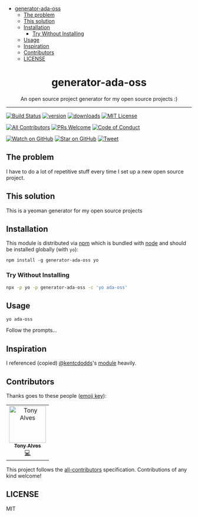 <!-- START doctoc generated TOC please keep comment here to allow auto update -->
<!-- DON'T EDIT THIS SECTION, INSTEAD RE-RUN doctoc TO UPDATE -->

- [generator-ada-oss](#generator-ada-oss)
  - [The problem](#the-problem)
  - [This solution](#this-solution)
  - [Installation](#installation)
    - [Try Without Installing](#try-without-installing)
  - [Usage](#usage)
  - [Inspiration](#inspiration)
  - [Contributors](#contributors)
  - [LICENSE](#license)

<!-- END doctoc generated TOC please keep comment here to allow auto update -->

<div align="center">
<h1>generator-ada-oss</h1>

<p>An open source project generator for my open source projects :)</p>
</div>

<hr />

[![Build Status][build-badge]][build]
[![version][version-badge]][package]
[![downloads][downloads-badge]][npmtrends]
[![MIT License][license-badge]][license]

[![All Contributors](https://img.shields.io/badge/all_contributors-3-orange.svg?style=flat-square)](#contributors)
[![PRs Welcome][prs-badge]][prs]
[![Code of Conduct][coc-badge]][coc]

[![Watch on GitHub][github-watch-badge]][github-watch]
[![Star on GitHub][github-star-badge]][github-star]
[![Tweet][twitter-badge]][twitter]

## The problem

I have to do a lot of repetitive stuff every time I set up a new open source project.

## This solution

This is a yeoman generator for my open source projects

## Installation

This module is distributed via [npm][npm] which is bundled with [node][node] and should
be installed globally (with `yo`):

```
npm install -g generator-ada-oss yo
```

### Try Without Installing

```sh
npx -p yo -p generator-ada-oss -c 'yo ada-oss'
```

## Usage

```
yo ada-oss
```

Follow the prompts...

## Inspiration

I referenced (copied) [@kentcdodds][kent]'s [module][kentgen] heavily.

## Contributors

Thanks goes to these people ([emoji key][emojis]):

<!-- ALL-CONTRIBUTORS-LIST:START - Do not remove or modify this section -->
<!-- prettier-ignore -->
<table><tr><td align="center"><a href="https://3alves.com"><img src="https://avatars3.githubusercontent.com/u/784848?s=460&v=4" width="100px;" alt="Tony Alves"/><br /><sub><b>Tony Alves</b></sub></a><br /><a href="https://github.com/talves/ada-scripts/commits?author=talves" title="Code">💻</a></td></tr></table>

<!-- ALL-CONTRIBUTORS-LIST:END -->

This project follows the [all-contributors][all-contributors] specification. Contributions of any kind welcome!

## LICENSE

MIT

[npm]: https://www.npmjs.com/
[node]: https://nodejs.org
[kent]: https://github.com/kentcdodds
[kentgen]: https://github.com/kentcdodds/generator-kcd-oss
[generator-nm]: https://github.com/sindresorhus/generator-nm
[build-badge]: https://img.shields.io/travis/talves/generator-ada-oss.svg?style=flat-square
[build]: https://travis-ci.org/talves/generator-ada-oss
[version-badge]: https://img.shields.io/npm/v/generator-ada-oss.svg?style=flat-square
[package]: https://www.npmjs.com/package/generator-ada-oss
[downloads-badge]: https://img.shields.io/npm/dm/generator-ada-oss.svg?style=flat-square
[npmtrends]: http://www.npmtrends.com/generator-ada-oss
[license-badge]: https://img.shields.io/npm/l/generator-ada-oss.svg?style=flat-square
[license]: https://github.com/talves/generator-ada-oss/blob/master/LICENSE
[prs-badge]: https://img.shields.io/badge/PRs-welcome-brightgreen.svg?style=flat-square
[prs]: http://makeapullrequest.com
[donate-badge]: https://img.shields.io/badge/$-support-green.svg?style=flat-square
[coc-badge]: https://img.shields.io/badge/code%20of-conduct-ff69b4.svg?style=flat-square
[coc]: https://github.com/talves/generator-ada-oss/blob/master/other/CODE_OF_CONDUCT.md
[github-watch-badge]: https://img.shields.io/github/watchers/talves/generator-ada-oss.svg?style=social
[github-watch]: https://github.com/talves/generator-ada-oss/watchers
[github-star-badge]: https://img.shields.io/github/stars/talves/generator-ada-oss.svg?style=social
[github-star]: https://github.com/talves/generator-ada-oss/stargazers
[twitter]: https://twitter.com/intent/tweet?text=Check%20out%20generator-ada-oss%20by%20%403_alves%20https%3A%2F%2Fgithub.com%2Ftalves%2Fgenerator-ada-oss%20%F0%9F%91%8D
[twitter-badge]: https://img.shields.io/twitter/url/https/github.com/talves/generator-ada-oss.svg?style=social
[emojis]: https://github.com/all-contributors/all-contributors#emoji-key
[all-contributors]: https://github.com/all-contributors/all-contributors
